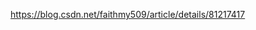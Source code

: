 https://blog.csdn.net/faithmy509/article/details/81217417















































